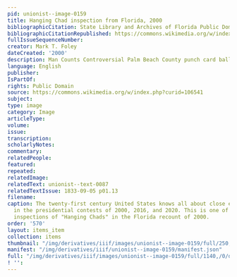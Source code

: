 ```yaml
---
pid: unionist--image-0159
title: Hanging Chad inspection from Florida, 2000
bibliographicCitation: State Library and Archives of Florida Public Domain, https://commons.wikimedia.org/w/index.php?curid=10654132
bibliographicCitationRepublished: https://commons.wikimedia.org/w/index.php?curid=106541
fullIssueSequenceNumber: 
creator: Mark T. Foley
dateCreated: '2000'
description: Man Counts Controversial Palm Beach County punch card ballot.
language: English
publisher: 
IsPartOf: 
rights: Public Domain
source: https://commons.wikimedia.org/w/index.php?curid=106541
subject: 
type: image
category: Image
articleType: 
volume: 
issue: 
transcription: 
scholarlyNotes: 
commentary: 
relatedPeople: 
featured: 
repeated: 
relatedImage: 
relatedText: unionist--text-0087
relatedTextIssue: 1833-09-05 p01.13
filename: 
caption: The twenty-first century United States knows all about close elections, especially
  in the presidential contests of 2000, 2016, and 2020. This is one of the infamous
  inspections of "Hanging Chads" in the Florida recount of 2000.
order: '570'
layout: items_item
collection: items
thumbnail: "/img/derivatives/iiif/images/unionist--image-0159/full/250,/0/default.jpg"
manifest: "/img/derivatives/iiif/unionist--image-0159/manifest.json"
full: "/img/derivatives/iiif/images/unionist--image-0159/full/1140,/0/default.jpg"
! '': 
---
```

